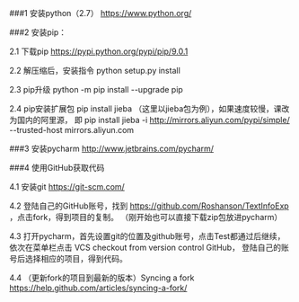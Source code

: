 ###1  安装python（2.7）  https://www.python.org/

###2  安装pip：

2.1 下载pip     https://pypi.python.org/pypi/pip/9.0.1 

2.2 解压缩后，安装指令  python setup.py install

2.3 pip升级  python -m pip install --upgrade pip

2.4 pip安装扩展包 pip install jieba （这里以jieba包为例），如果速度较慢，课改为国内的阿里源，
    即 pip install jieba -i http://mirrors.aliyun.com/pypi/simple/ --trusted-host mirrors.aliyun.com 

###3  安装pycharm       http://www.jetbrains.com/pycharm/

###4  使用GitHub获取代码

4.1  安装git    https://git-scm.com/ 

4.2  登陆自己的GitHub账号，找到 https://github.com/Roshanson/TextInfoExp ，点击fork，得到项目的复制。
（刚开始也可以直接下载zip包放进pycharm）

4.3  打开pycharm，首先设置git的位置及github账号，点击Test都通过后继续，依次在菜单栏点击  VCS  checkout from version control  GitHub，
    登陆自己的账号后选择相应的项目，得到代码。
    
4.4  （更新fork的项目到最新的版本）Syncing a fork  https://help.github.com/articles/syncing-a-fork/
         
  
  
 